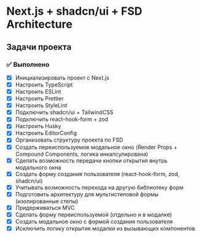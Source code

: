 # Next.js + shadcn/ui + FSD Architecture

## Задачи проекта

### ✅ Выполнено
- [x] Инициализировать проект с Next.js  
- [x] Настроить TypeScript  
- [x] Настроить ESLint  
- [x] Настроить Prettier  
- [x] Настроить StyleLint  
- [x] Подключить shadcn/ui + TailwindCSS  
- [x] Подключить react-hook-form + zod  
- [x] Настроить Husky  
- [x] Настроить EditorConfig  
- [x] Организовать структуру проекта по FSD  
- [x] Создать переиспользуемое модальное окно (Render Props + Compound Components, логика инкапсулирована)  
- [x] Сделать возможность передачи кнопки открытия внутрь модального окна  
- [x] Создать форму создания пользователя (react-hook-form, zod, shadcn/ui)  
- [x] Учитывать возможность перехода на другую библиотеку форм  
- [x] Подготовить архитектуру для мультистеповой формы (изолированные степы)  
- [x] Придерживаться MVC  
- [x] Сделать форму переиспользуемой (отдельно и в модалке)  
- [x] Создать модальное окно с формой создания пользователя  
- [x] Исключить логику открытия модалки из вызывающих компонентов  

